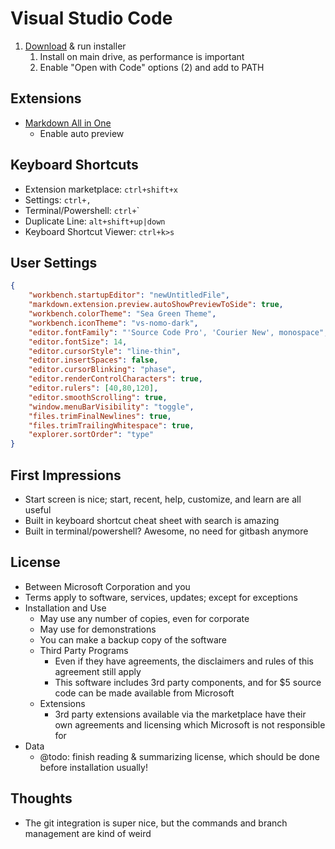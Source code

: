 # Visual Studio Code

1. [Download](https://code.visualstudio.com/Download) & run installer
   1. Install on main drive, as performance is important
   2. Enable "Open with Code" options (2) and add to PATH

## Extensions

* [Markdown All in One](https://github.com/neilsustc/vscode-markdown)
  * Enable auto preview

## Keyboard Shortcuts

* Extension marketplace: `ctrl+shift+x`
* Settings: `ctrl+,`
* Terminal/Powershell: `ctrl+`\`
* Duplicate Line: `alt+shift+up|down`
* Keyboard Shortcut Viewer: `ctrl+k>s`

## User Settings

```json
{
    "workbench.startupEditor": "newUntitledFile",
    "markdown.extension.preview.autoShowPreviewToSide": true,
    "workbench.colorTheme": "Sea Green Theme",
    "workbench.iconTheme": "vs-nomo-dark",
    "editor.fontFamily": "'Source Code Pro', 'Courier New', monospace",
    "editor.fontSize": 14,
    "editor.cursorStyle": "line-thin",
    "editor.insertSpaces": false,
    "editor.cursorBlinking": "phase",
    "editor.renderControlCharacters": true,
    "editor.rulers": [40,80,120],
    "editor.smoothScrolling": true,
    "window.menuBarVisibility": "toggle",
    "files.trimFinalNewlines": true,
    "files.trimTrailingWhitespace": true,
    "explorer.sortOrder": "type"
}
```

## First Impressions

* Start screen is nice; start, recent, help, customize, and learn are all useful
* Built in keyboard shortcut cheat sheet with search is amazing
* Built in terminal/powershell?  Awesome, no need for gitbash anymore

## License

* Between Microsoft Corporation and you
* Terms apply to software, services, updates; except for exceptions
* Installation and Use
  * May use any number of copies, even for corporate
  * May use for demonstrations
  * You can make a backup copy of the software
  * Third Party Programs
    * Even if they have agreements, the disclaimers and rules of this agreement still apply
    * This software includes 3rd party components, and for $5 source code can be made available from Microsoft
  * Extensions
    * 3rd party extensions available via the marketplace have their own agreements and licensing which Microsoft is not responsible for
* Data
  * @todo: finish reading & summarizing license, which should be done before installation usually!

## Thoughts

* The git integration is super nice, but the commands and branch management are kind of weird
